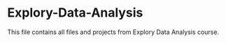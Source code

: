 # Explory-Data-Analysis
This file contains all files and projects from Explory Data Analysis course.
